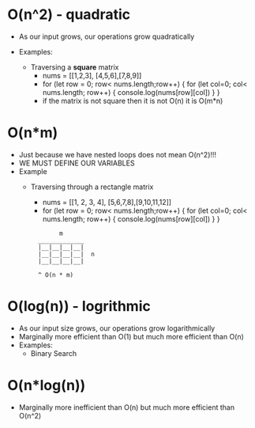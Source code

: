 # O(n^2) - quadratic

- As our input grows, our operations grow quadratically

- Examples:

  - Traversing a **square** matrix
    - nums = [[1,2,3], [4,5,6],[7,8,9]]
    - for (let row = 0; row< nums.length;row++) {
      for (let col=0; col< nums.length; row++) {
        console.log(nums[row][col])
      }
    }
    - if the matrix is not square then it is not O(n) it is O(m*n)

# O(n*m)

- Just because we have nested loops does not mean O(n^2)!!!
- WE MUST DEFINE OUR VARIABLES
- Example
  - Traversing through a rectangle matrix
    - nums = [[1, 2, 3, 4], [5,6,7,8],[9,10,11,12]]
    - for (let row = 0; row< nums.length;row++) {
      for (let col=0; col< nums.length; row++) {
        console.log(nums[row][col])
      }
    }

    ```
            m
      _____________
      |__|__|__|__|
      |__|__|__|__|  n
      |__|__|__|__|

      ^ O(n * m)
    ```

# O(log(n)) - logrithmic

- As our input size grows, our operations grow logarithmically
- Marginally more efficient than O(1) but much more efficient than O(n)
- Examples:
  - Binary Search

# O(n*log(n))

- Marginally more inefficient than O(n) but much more efficient than O(n^2)
